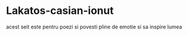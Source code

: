 # Lakatos-casian-ionut
acest seit este pentru poezi si povesti pline de emotie si sa inspire lumea  
